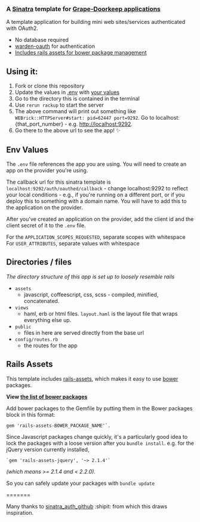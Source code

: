 ### A [Sinatra](http://www.sinatrarb.com/) template for [Grape-Doorkeep applications](https://github.com/sethherr/grape-doorkeeper)

A template application for building mini web sites/services authenticated with OAuth2.

- No database required
- [warden-oauth](https://github.com/Zensaburou/warden-oauthed) for authentication
- [Includes rails assets for bower package management](#rails-assets)


## Using it:

1. Fork or clone this repository
2. Update the values in [.env](.env) with [your values](#env-values)
3. Go to the directory this is contained in the terminal
4. Use `rerun rackup` to start the server 
5. The above command will print out something like `WEBrick::HTTPServer#start: pid=62447 port=9292`. Go to localhost:{that_port_number} - e.g. [http://localhost:9292](http://localhost:9292). 
6. Go there to the above url to see the app! :sparkles:

## Env Values

The `.env` file references the app you are using. You will need to create an app on the provider you're using.

The callback url for this sinatra template is `localhost:9292/auth/oauthed/callback` - change localhost:9292 to reflect your local conditions - e.g., if you're running on a different port, or if you deploy this to something with a domain name. You will have to add this to the application on the provider.

After you've created an application on the provider, add the client id and the client secret of it to the `.env` file.

For the `APPLICATION_SCOPES_REQUESTED`, separate scopes with whitespace
For `USER_ATTRIBUTES`, separate values with whitespace

## Directories / files

*The directory structure of this app is set up to loosely resemble rails*

- `assets`
  - javascript, coffeescript, css, scss - compiled, minified, concatenated.
- `views`
  - haml, erb or html files. `layout.haml` is the layout file that wraps everything else up.
- `public` 
  - files in here are served directly from the base url
- `config/routes.rb`
  - the routes for the app


## Rails Assets

This template includes [rails-assets](https://rails-assets.org/), which makes it easy to use [bower](http://bower.io/) packages.

**View [the list of bower packages](http://bower.io/search/)** 

Add bower packages to the Gemfile by putting them in the Bower packages block in this format:

    gem 'rails-assets-BOWER_PACKAGE_NAME'`.

Since Javascript packages change quickly, it's a particularly good idea to lock the packages with a loose version after you `bundle install`. e.g. for the jQuery version currently installed,

    `gem 'rails-assets-jquery', '~> 2.1.4'`

*(which means >= 2.1.4 and < 2.2.0).*

So you can safely update your packages with `bundle update`

=======

Many thanks to [sinatra_auth_github](https://github.com/atmos/sinatra_auth_github) :shipit: from which this draws inspiration.